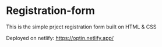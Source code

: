 # Registration-form
This is the simple prject registration form built on HTML & CSS

Deployed on netlify: https://optin.netlify.app/
